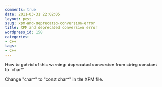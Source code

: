 ```yaml
---
comments: true
date: 2011-03-31 22:02:05
layout: post
slug: xpm-and-deprecated-conversion-error
title: XPM and deprecated conversion error
wordpress_id: 158
categories:
- C++
tags:
- C++
---
```


How to get rid of this warning: deprecated conversion from string constant to `char*'

Change "char*" to "const char*" in the XPM file.
